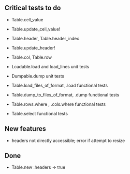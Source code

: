 ## Critical tests to do

- Table.cell_value
- Table.update_cell_value!
- Table.header, Table.header_index
- Table.update_header!
- Table.col, Table.row
- Loadable.load and load_lines unit tests
- Dumpable.dump unit tests

- Table.load_files_of_format, .load functional tests
- Table.dump_to_files_of_format, .dump functional tests
- Table.rows.where , .cols.where functional tests
- Table.select functional tests



## New features

- headers not directly accessible; error if attempt to resize


## Done

- Table.new :headers => true
